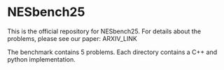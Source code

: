 # NESbench25

This is the official repository for NESbench25. For details about the problems, please see our paper: ARXIV_LINK

The benchmark contains 5 problems. Each directory contains a C++ and python implementation.
